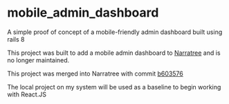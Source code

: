 # mobile_admin_dashboard

A simple proof of concept of a mobile-friendly admin dashboard built using rails 8

This project was built to add a mobile admin dashboard to [Narratree](https://github.com/atshaw1994/Narratree) and is no longer maintained.

This project was merged into Narratree with commit [b603576](https://github.com/atshaw1994/Narratree/commit/b60357672d95e2320c96d0b6f7ce29cae5b3ffe4)

The local project on my system will be used as a baseline to begin working with React.JS
